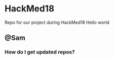 # HackMed18
Repo for our project during HackMed18
Hello world

## @Sam 
### How do I get updated repos?
